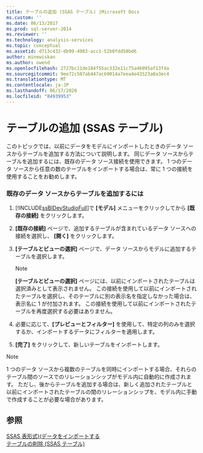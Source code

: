 ```yaml
---
title: テーブルの追加 (SSAS テーブル) |Microsoft Docs
ms.custom: ''
ms.date: 06/13/2017
ms.prod: sql-server-2014
ms.reviewer: ''
ms.technology: analysis-services
ms.topic: conceptual
ms.assetid: d713c432-db99-4983-acc1-52b0fdd58bd6
author: minewiskan
ms.author: owend
ms.openlocfilehash: 2727bc11de184f55ac332e11c75a46095af13f4a
ms.sourcegitcommit: 9ee72c507ab447ac69014a7eea4e43523a0a3ec4
ms.translationtype: MT
ms.contentlocale: ja-JP
ms.lasthandoff: 06/17/2020
ms.locfileid: "84939953"
---
```

# <a name="add-a-table-ssas-tabular"></a>テーブルの追加 (SSAS テーブル)
  このトピックでは、以前にデータをモデルにインポートしたときのデータ ソースからテーブルを追加する方法について説明します。 同じデータ ソースからテーブルを追加するには、既存のデータ ソース接続を使用できます。 1 つのデータ ソースから任意の数のテーブルをインポートする場合は、常に 1 つの接続を使用することをお勧めします。  
  
### <a name="to-add-a-table-from-an-existing-data-source"></a>既存のデータ ソースからテーブルを追加するには  
  
1.  [!INCLUDE[ssBIDevStudioFull](../../includes/ssbidevstudiofull-md.md)]で **[モデル]** メニューをクリックしてから **[既存の接続]** をクリックします。  
  
2.  **[既存の接続]** ページで、追加するテーブルが含まれているデータ ソースへの接続を選択し、 **[開く]** をクリックします。  
  
3.  **[テーブルとビューの選択]** ページで、データ ソースからモデルに追加するテーブルを選択します。  
  
    > [!NOTE]  
    >  **[テーブルとビューの選択]** ページには、以前にインポートされたテーブルは選択済みとして表示されません。  この接続を使用して以前にインポートされたテーブルを選択し、そのテーブルに別の表示名を指定しなかった場合は、表示名に 1 が付加されます。 この接続を使用して以前にインポートされたテーブルを再度選択する必要はありません。  
  
4.  必要に応じて、**[プレビューとフィルター]** を使用して、特定の列のみを選択するか、インポートするデータにフィルターを適用します。  
  
5.  **[完了]** をクリックして、新しいテーブルをインポートします。  
  
> [!NOTE]  
>  1 つのデータ ソースから複数のテーブルを同時にインポートする場合、それらのテーブル間のソースでのリレーションシップがモデル内に自動的に作成されます。 ただし、後からテーブルを追加する場合は、新しく追加されたテーブルと以前にインポートされたテーブルの間のリレーションシップを、モデル内に手動で作成することが必要な場合があります。  
  
## <a name="see-also"></a>参照  
 [SSAS 表形式&#41;&#40;データをインポートする](../import-data-ssas-tabular.md)   
 [テーブルの削除 &#40;SSAS テーブル&#41;](delete-a-table-ssas-tabular.md)  
  
  
